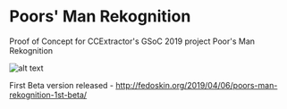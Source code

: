 # Poors' Man Rekognition
Proof of Concept for CCExtractor's GSoC 2019 project Poor's Man Rekognition

![alt text](https://github.com/thelastpolaris/poors_man_rekognition/blob/master/giphy.gif?raw=true)

First Beta version released - http://fedoskin.org/2019/04/06/poors-man-rekognition-1st-beta/
